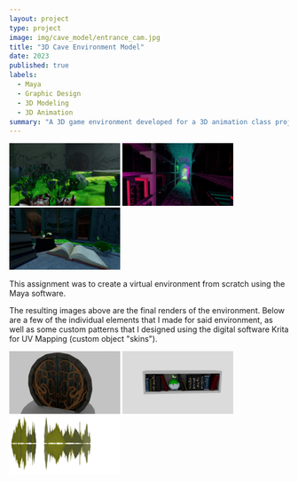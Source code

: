 ```yaml
---
layout: project
type: project
image: img/cave_model/entrance_cam.jpg
title: "3D Cave Environment Model"
date: 2023
published: true
labels:
  - Maya
  - Graphic Design
  - 3D Modeling
  - 3D Animation
summary: "A 3D game environment developed for a 3D animation class project emulating a cave library."
---
```


<div class="text-center p-4">
  <img width="200px" src="../img/cave_model/flora_cam_day.jpg" class="img-thumbnail" >
  <img width="200px" src="../img/cave_model/hallway_cam_day.jpg" class="img-thumbnail" >
  <img width="200px" src="../img/cave_model/book_cam.jpg" class="img-thumbnail" >
</div>

This assignment was to create a virtual environment from scratch using the Maya software.

The resulting images above are the final renders of the environment. Below are a few of the individual elements that I made for said environment, as well as some custom patterns that I designed using the digital software Krita for UV Mapping (custom object "skins").

<div class="text-center p-4">
  <img width="200px" src="../img/cave_model/door.jpg" class="img-thumbnail" >
  <img width="200px" src="../img/cave_model/practice shelf.jpg" class="img-thumbnail" >
  <img width="200px" src="../img/cave_model/moss_cylinder_paint_v2.png" class="img-thumbnail" >
</div>